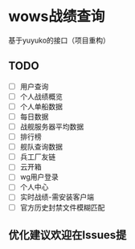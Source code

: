 # wows战绩查询 
基于yuyuko的接口（项目重构）


## TODO  
- [ ] 用户查询
- [ ] 个人战绩概览  
- [ ] 个人单船数据  
- [ ] 每日数据  
- [ ] 战舰服务器平均数据  
- [ ] 排行榜
- [ ] 舰队查询数据  
- [ ] 兵工厂友链  
- [ ] 云开箱
- [ ] wg用户登录
- [ ] 个人中心
- [ ] 实时战绩-需安装客户端
- [ ] 官方历史封禁文件模糊匹配

## 优化建议欢迎在Issues提